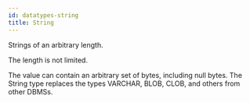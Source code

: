 ```yaml
---
id: datatypes-string
title: String
---
```


Strings of an arbitrary length.

The length is not limited.

The value can contain an arbitrary set of bytes, including null bytes.
The String type replaces the types VARCHAR, BLOB, CLOB, and others from other DBMSs.

